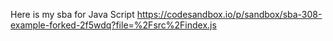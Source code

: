 Here is my sba for Java Script https://codesandbox.io/p/sandbox/sba-308-example-forked-2f5wdq?file=%2Fsrc%2Findex.js
